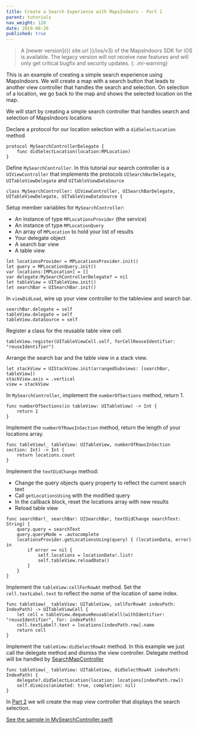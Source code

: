 ```yaml
---
title: Create a Search Experience with MapsIndoors - Part 1
parent: tutorials
nav_weight: 120
date: 2019-08-26
published: true
---
```


> A [newer version]({{ site.url }}/ios/v3) of the MapsIndoors SDK for iOS is available. The legacy version will not receive new features and will only get critical bugfix and security updates.
{: .mi-warning}

This is an example of creating a simple search experience using MapsIndoors. We will create a map with a search button that leads to another view controller that handles the search and selection. On selection of a location, we go back to the map and shows the selected location on the map.

We will start by creating a simple search controller that handles search and selection of MapsIndoors locations

Declare a protocol for our location selection with a `didSelectLocation` method
```
protocol MySearchControllerDelegate {
    func didSelectLocation(location:MPLocation)
}
```
Define `MySearchController`. In this tutorial our search controller is a `UIViewController` that implements the protocols `UISearchBarDelegate`, `UITableViewDelegate` and `UITableViewDataSource`
```
class MySearchController: UIViewController, UISearchBarDelegate, UITableViewDelegate, UITableViewDataSource {
```
Setup member variables for `MySearchController`:

* An instance of type `MPLocationsProvider` (the service)
* An instance of type `MPLocationQuery`
* An array of `MPLocation` to hold your list of results
* Your delegate object
* A search bar view
* A table view
```
let locationsProvider = MPLocationsProvider.init()
let query = MPLocationQuery.init()
var locations:[MPLocation] = []
var delegate:MySearchControllerDelegate? = nil
let tableView = UITableView.init()
let searchBar = UISearchBar.init()
```
In `viewDidLoad`, wire up your view controller to the tableview and search bar.
```
searchBar.delegate = self
tableView.delegate = self
tableView.dataSource = self
```
Register a class for the reusable table view cell.
```
tableView.register(UITableViewCell.self, forCellReuseIdentifier: "reuseIdentifier")
```
Arrange the search bar and the table view in a stack view.
```
let stackView = UIStackView.init(arrangedSubviews: [searchBar, tableView])
stackView.axis = .vertical
view = stackView
```
In `MySearchController`, implement the `numberOfSections` method, return 1.
```
func numberOfSections(in tableView: UITableView) -> Int {
    return 1
}
```
 Implement the `numberOfRowsInSection` method, return the length of your locations array. 
```
func tableView(_ tableView: UITableView, numberOfRowsInSection section: Int) -> Int {
    return locations.count
}
```
Implement the `textDidChange` method:

* Change the query objects query property to reflect the current search text
* Call `getLocationsUsing` with the modified query
* In the callback block, reset the locations array with new results
* Reload table view
```
func searchBar(_ searchBar: UISearchBar, textDidChange searchText: String) {
    query.query = searchText
    query.queryMode = .autocomplete
    locationsProvider.getLocationsUsing(query) { (locationData, error) in
        if error == nil {
            self.locations = locationData!.list!
            self.tableView.reloadData()
        }
    }
}
```
Implement the `tableView:cellForRowAt` method. Set the `cell.textLabel.text` to reflect the *name* of the location of same index.
```
func tableView(_ tableView: UITableView, cellForRowAt indexPath: IndexPath) -> UITableViewCell {
    let cell = tableView.dequeueReusableCell(withIdentifier: "reuseIdentifier", for: indexPath)
    cell.textLabel?.text = locations[indexPath.row].name
    return cell
}
```
Implement the `tableView:didSelectRowAt` method. In this example we just call the delegate method and dismiss the view controller.
Delegate method will be handled by [SearchMapController](../searchmysearchcontroller)
```
func tableView(_ tableView: UITableView, didSelectRowAt indexPath: IndexPath) {
    delegate?.didSelectLocation(location: locations[indexPath.row])
    self.dismiss(animated: true, completion: nil)
}
```
In [Part 2](../searchmysearchcontroller) we will create the map view controller that displays the search selection. 

[See the sample in MySearchController.swift](https://github.com/MapsIndoors/MapsIndoorsIOS/blob/master/Example/DemoSamples/Search/MySearchController.swift)
